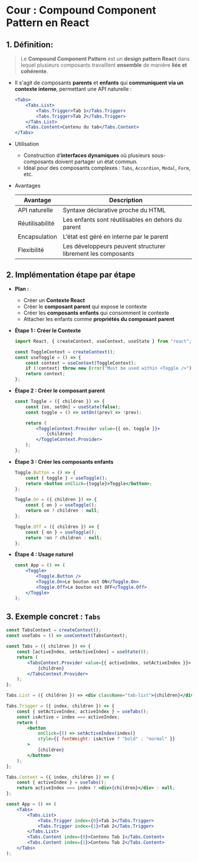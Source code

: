 # Cour : **Compound Component Pattern en React**

## 1. **Définition:**

> Le **Compound Component Pattern** est un **design pattern React** dans lequel plusieurs composants travaillent **ensemble** de manière **liée et cohérente**.

-   Il s'agit de composants **parents** et **enfants** qui **communiquent via un contexte interne**, permettant une API naturelle :

    ```jsx
    <Tabs>
    	<Tabs.List>
    		<Tabs.Trigger>Tab 1</Tabs.Trigger>
    		<Tabs.Trigger>Tab 2</Tabs.Trigger>
    	</Tabs.List>
    	<Tabs.Content>Contenu du tab</Tabs.Content>
    </Tabs>
    ```

-   Utilisation

    -   Construction d’**interfaces dynamiques** où plusieurs sous-composants doivent partager un état commun.
    -   Idéal pour des composants complexes : `Tabs`, `Accordion`, `Modal`, `Form`, etc.

-   Avantages

    | Avantage        | Description                                                  |
    | --------------- | ------------------------------------------------------------ |
    | API naturelle   | Syntaxe déclarative proche du HTML                           |
    | Réutilisabilité | Les enfants sont réutilisables en dehors du parent           |
    | Encapsulation   | L’état est géré en interne par le parent                     |
    | Flexibilité     | Les développeurs peuvent structurer librement les composants |

## 2. **Implémentation étape par étape**

-   **Plan :**

    -   Créer un **Contexte React**
    -   Créer le **composant parent** qui expose le contexte
    -   Créer les **composants enfants** qui consomment le contexte
    -   Attacher les enfants comme **propriétés du composant parent**

-   **Étape 1 : Créer le Contexte**

    ```jsx
    import React, { createContext, useContext, useState } from "react";

    const ToggleContext = createContext();
    const useToggle = () => {
    	const context = useContext(ToggleContext);
    	if (!context) throw new Error("Must be used within <Toggle />");
    	return context;
    };
    ```

-   **Étape 2 : Créer le composant parent**

    ```jsx
    const Toggle = ({ children }) => {
    	const [on, setOn] = useState(false);
    	const toggle = () => setOn((prev) => !prev);

    	return (
    		<ToggleContext.Provider value={{ on, toggle }}>
    			{children}
    		</ToggleContext.Provider>
    	);
    };
    ```

-   **Étape 3 : Créer les composants enfants**

    ```jsx
    Toggle.Button = () => {
    	const { toggle } = useToggle();
    	return <button onClick={toggle}>Toggle</button>;
    };

    Toggle.On = ({ children }) => {
    	const { on } = useToggle();
    	return on ? children : null;
    };

    Toggle.Off = ({ children }) => {
    	const { on } = useToggle();
    	return !on ? children : null;
    };
    ```

-   **Étape 4 : Usage naturel**

    ```jsx
    const App = () => (
    	<Toggle>
    		<Toggle.Button />
    		<Toggle.On>Le bouton est ON</Toggle.On>
    		<Toggle.Off>Le bouton est OFF</Toggle.Off>
    	</Toggle>
    );
    ```

## 3. Exemple concret : `Tabs`

```jsx
const TabsContext = createContext();
const useTabs = () => useContext(TabsContext);

const Tabs = ({ children }) => {
	const [activeIndex, setActiveIndex] = useState(0);
	return (
		<TabsContext.Provider value={{ activeIndex, setActiveIndex }}>
			{children}
		</TabsContext.Provider>
	);
};

Tabs.List = ({ children }) => <div className="tab-list">{children}</div>;

Tabs.Trigger = ({ index, children }) => {
	const { setActiveIndex, activeIndex } = useTabs();
	const isActive = index === activeIndex;
	return (
		<button
			onClick={() => setActiveIndex(index)}
			style={{ fontWeight: isActive ? "bold" : "normal" }}
		>
			{children}
		</button>
	);
};

Tabs.Content = ({ index, children }) => {
	const { activeIndex } = useTabs();
	return activeIndex === index ? <div>{children}</div> : null;
};
```

```jsx
const App = () => (
	<Tabs>
		<Tabs.List>
			<Tabs.Trigger index={0}>Tab 1</Tabs.Trigger>
			<Tabs.Trigger index={1}>Tab 2</Tabs.Trigger>
		</Tabs.List>
		<Tabs.Content index={0}>Contenu Tab 1</Tabs.Content>
		<Tabs.Content index={1}>Contenu Tab 2</Tabs.Content>
	</Tabs>
);
```
